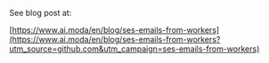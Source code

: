 See blog post at:

[https://www.ai.moda/en/blog/ses-emails-from-workers](https://www.ai.moda/en/blog/ses-emails-from-workers?utm_source=github.com&utm_campaign=ses-emails-from-workers)
